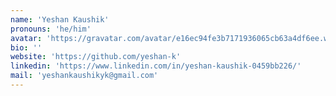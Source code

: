 ```yaml
---
name: 'Yeshan Kaushik'
pronouns: 'he/him'
avatar: 'https://gravatar.com/avatar/e16ec94fe3b7171936065cb63a4df6ee.webp?size=256'
bio: ''
website: 'https://github.com/yeshan-k'
linkedin: 'https://www.linkedin.com/in/yeshan-kaushik-0459bb226/'
mail: 'yeshankaushikyk@gmail.com'
---
```

